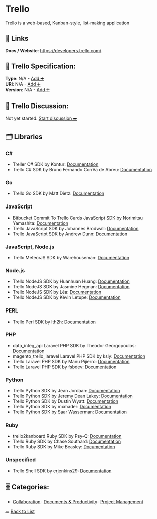 # Trello

Trello is a web-based, Kanban-style, list-making application

##  🔗 Links
**Docs / Website**: https://developers.trello.com/

## 🧬 Trello Specification:
**Type**: N/A - [Add ➕](https://github.com/apis-list/apis-list/edit/main/apis/trello/trello.yaml)  
**URI**: N/A - [Add ➕](https://github.com/apis-list/apis-list/edit/main/apis/trello/trello.yaml)  
**Version**: N/A - [Add ➕](https://github.com/apis-list/apis-list/edit/main/apis/trello/trello.yaml)

## 💬 Trello Discussion:
Not yet started. [Start discussion ➡️](https://github.com/apis-list/apis-list/discussions/new)

## 🗂️ Libraries
### C#
- Treller C# SDK by Kontur: [Documentation](https://github.com/skbkontur/Treller)
- Trello C# SDK by Bruno Fernando Corrêa de Abreu: [Documentation](https://github.com/sathoril/Dashboards)
### Go
- Trello Go SDK by Matt Dietz: [Documentation](https://github.com/Cerberus98/trello_go)
### JavaScript
- Bitbucket Commit To Trello Cards JavaScript SDK by Norimitsu Yamashita: [Documentation](https://github.com/nori3tsu/bitbucket-commit-to-trello-card)
- Trello JavaScript SDK by Johannes Brodwall: [Documentation](https://github.com/jhannes/wassup-trello)
- Trello JavaScript SDK by Andrew Dunn: [Documentation](https://github.com/Andrew-Dunn/trello-burndown)
### JavaScript, Node.js
- Trello MeteorJS SDK by Warehouseman: [Documentation](https://github.com/warehouseman/meteor-node-trello)
### Node.js
- Trello NodeJS SDK by Huanhuan Huang: [Documentation](https://github.com/jchappypig/trello-manager-node)
- Trello NodeJS SDK by Jasmine Hegman: [Documentation](https://github.com/r4j4h/trello-card-lister)
- Trello NodeJS SDK by Léa: [Documentation](https://github.com/LeaBrb/appli-trello-nodejs)
- Trello NodeJS SDK by Kévin Letupe: [Documentation](https://github.com/KevinL59/trello-export)
### PERL
- Trello Perl SDK by lth2h: [Documentation](https://github.com/lth2h/perl-trello)
### PHP
- data_integ_api Laravel PHP SDK by Theodor Georgopoulos: [Documentation](https://github.com/TheodorGeo/data_integ_api)
- magento_trello_laravel Laravel PHP SDK by ksly: [Documentation](https://github.com/donksly/magento_trello_laravel)
- Trello Laravel PHP SDK by Manu Pijierro: [Documentation](https://github.com/mpijierro/laratrell)
- Trello Laravel PHP SDK by fsbdev: [Documentation](https://github.com/fsbdev/trello-client)
### Python
- Trello Python SDK by Jean Jordaan: [Documentation](https://github.com/jean/trollop)
- Trello Python SDK by Jeremy Dean Lakey: [Documentation](https://github.com/jeremydeanlakey/jello)
- Trello Python SDK by Dustin Wyatt: [Documentation](https://github.com/dmwyatt/rose_trellis)
- Trello Python SDK by mxmader: [Documentation](https://github.com/mxmader/trello-reporting)
- Trello Python SDK by Saar Wasserman: [Documentation](https://github.com/saar-wasserman-bv/trellomanager_project)
### Ruby
- trello2kanboard Ruby SDK by Psy-Q: [Documentation](https://gitlab.com/psy-q/trello2kanboard)
- Trello Ruby SDK by Chase Southard: [Documentation](https://github.com/chaserx/trellist)
- Trello Ruby SDK by Mike Beasley: [Documentation](https://github.com/mbeasley/ctrl)
### Unspecified
- Trello Shell SDK by erjenkins29: [Documentation](https://github.com/erjenkins29/trello-reports)


## 🗄️ Categories:
- [Collaboration](https://github.com/apis-list/apis-list#collaboration-)- [Documents & Productivity](https://github.com/apis-list/apis-list#documents--productivity-)- [Project Management](https://github.com/apis-list/apis-list#project-management-)

🔙  [Back to List](https://github.com/apis-list/apis-list)
